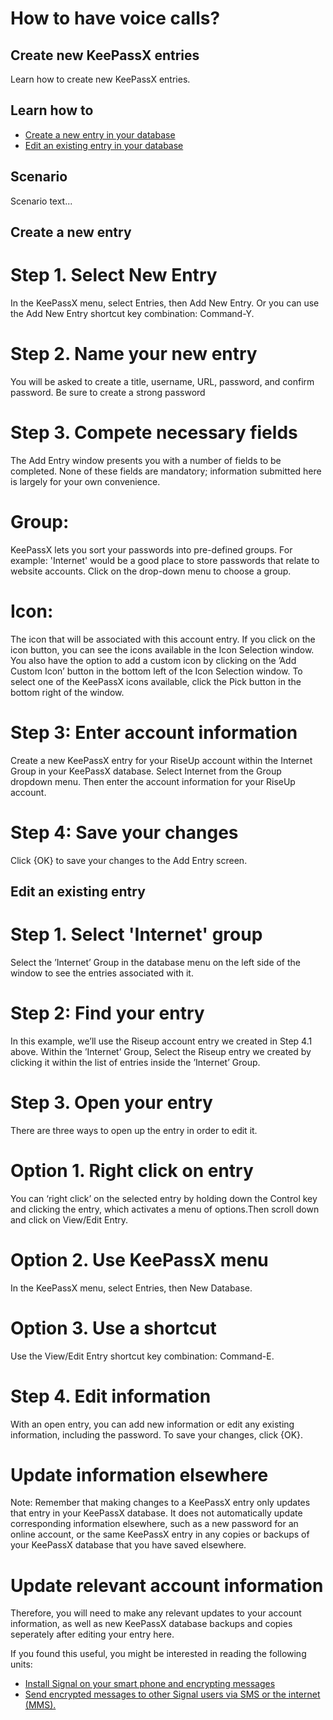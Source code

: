 # How to have voice calls?
## Create new KeePassX entries
Learn how to create new KeePassX entries.


## Learn how to
- [Create a new entry in your database](en/topics/tool-4-keepassx/2-create-new-entry/3-1-howto.md)
- [Edit an existing entry in your database](en/topics/tool-4-keepassx/2-create-new-entry/3-1-howto.md)


## Scenario
Scenario text...


## Create a new entry
# Step 1. Select New Entry
In the KeePassX menu, select Entries, then Add New Entry. Or you can use the Add New Entry shortcut key combination: Command-Y.
<br>
# Step 2. Name your new entry
You will be asked to create a title, username, URL, password, and confirm password. Be sure to create a strong password
<br>
# Step 3. Compete necessary fields
The Add Entry window presents you with a number of fields to be completed. None of these fields are mandatory; information submitted here is largely for your own convenience.
<br>
# Group:
KeePassX lets you sort your passwords into pre-defined groups. For example: 'Internet' would be a good place to store passwords that relate to website accounts. Click on the drop-down menu to choose a group.
<br>
# Icon:
The icon that will be associated with this account entry. If you click on the icon button, you can see the icons available in the Icon Selection window. You also have the option to add a custom icon by clicking on the ’Add Custom Icon’ button in the bottom left of the Icon Selection window. To select one of the KeePassX icons available, click the Pick button in the bottom right of the window.
<br>
# Step 3: Enter account information
Create a new KeePassX entry for your RiseUp account within the Internet Group in your KeePassX database. Select Internet from the Group dropdown menu. Then enter the account information for your RiseUp account.
<br>
# Step 4: Save your changes
Click {OK} to save your changes to the Add Entry screen.


## Edit an existing entry
# Step 1. Select 'Internet' group
Select the ’Internet’ Group in the database menu on the left side of the window to see the entries associated with it.
<br>
# Step 2: Find your entry
In this example, we’ll use the Riseup account entry we created in Step 4.1 above. Within the ’Internet’ Group, Select the Riseup entry we created by clicking it within the list of entries inside the ’Internet’ Group.
<br>
# Step 3. Open your entry
There are three ways to open up the entry in order to edit it.
<br>
# Option 1. Right click on entry
You can ‘right click’ on the selected entry by holding down the Control key and clicking the entry, which activates a menu of options.Then scroll down and click on View/Edit Entry.
<br>
# Option 2. Use KeePassX menu
In the KeePassX menu, select Entries, then New Database.
<br>
# Option 3. Use a shortcut
Use the View/Edit Entry shortcut key combination: Command-E.
<br>
# Step 4. Edit information
With an open entry, you can add new information or edit any existing information, including the password. To save your changes, click {OK}.
<br>
# Update information elsewhere
Note: Remember that making changes to a KeePassX entry only updates that entry in your KeePassX database. It does not automatically update corresponding information elsewhere, such as a new password for an online account, or the same KeePassX entry in any copies or backups of your KeePassX database that you have saved elsewhere.
<br>
# Update relevant account information
Therefore, you will need to make any relevant updates to your account information, as well as new KeePassX database backups and copies seperately after editing your entry here.


If you found this useful, you might be interested in reading the following units:
 - [Install Signal on your smart phone and encrypting messages](en/topics/tool-2-signal/0-getting-started/4-howto-install.md)
 - [Send encrypted messages to other Signal users via SMS or the internet (MMS).](en/topics/tool-2-signal/1-messaging/1-intro.md)


